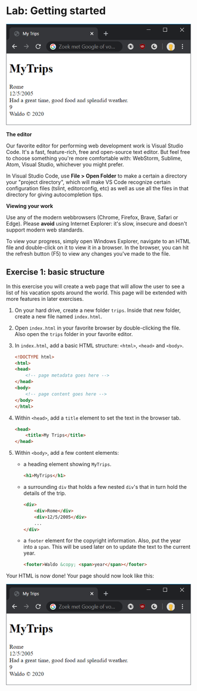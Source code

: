 # Lab: Getting started

![Our first webpage](lab1-html.png)

**The editor**

Our favorite editor for performing web development work is Visual Studio Code. It's a fast, feature-rich, free and open-source text editor. But feel free to choose something you're more comfortable with: WebStorm, Sublime, Atom, Visual Studio, whichever you might prefer.

In Visual Studio Code, use **File > Open Folder** to make a certain a directory your "project directory", which will make VS Code recognize certain configuration files (tslint, editorconfig, etc) as well as use all the files in that directory for giving autocompletion tips.

**Viewing your work**

Use any of the modern webbrowsers (Chrome, Firefox, Brave, Safari or Edge). Please **avoid** using Internet Explorer: it's slow, insecure and doesn't support modern web standards.

To view your progress, simply open Windows Explorer, navigate to an HTML file and double-click on it to view it in a browser. In the browser, you can hit the refresh button (F5) to view any changes you've made to the file.

## Exercise 1: basic structure

In this exercise you will create a web page that will allow the user to see a list of his vacation spots around the world. This page will be extended with more features in later exercises.

1. On your hard drive, create a new folder `trips`. Inside that new folder, create a new file named `index.html`.
1. Open `index.html` in your favorite browser by double-clicking the file. Also open the `trips` folder in your favorite editor.
1. In `index.html`, add a basic HTML structure: `<html>`, `<head>` and `<body>`.

	```html
	<!DOCTYPE html>
	<html>
	<head>
		<!-- page metadata goes here -->
	</head>
	<body>
		<!-- page content goes here -->
	</body>
	</html>
	```
1. Within `<head>`, add a `title` element to set the text in the browser tab.
	```html
	<head>
		<title>My Trips</title>
	</head>
	```
1. Within `<body>`, add a few content elements:

   * a heading element showing `MyTrips`.
		```html
		<h1>MyTrips</h1>
		```
   * a surrounding `div` that holds a few nested `div`'s that in turn hold the details of the trip.
		```html
		<div>
			<div>Rome</div>
			<div>12/5/2005</div>
			...
		</div>
		```
   * a `footer` element for the copyright information. Also, put the year into a `span`. This will be used later on to update the text to the current year.
		```html
		<footer>Waldo &copy; <span>year</span></footer>
		```
    
Your HTML is now done! Your page should now look like this:

![Our first webpage](lab1-html.png)
